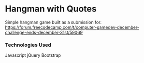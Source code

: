 # Hangman with Quotes
Simple hangman game built as a submission for: https://forum.freecodecamp.com/t/computer-gamedev-december-challenge-ends-december-31st/59069


### Technologies Used

Javascript
jQuery
Bootstrap